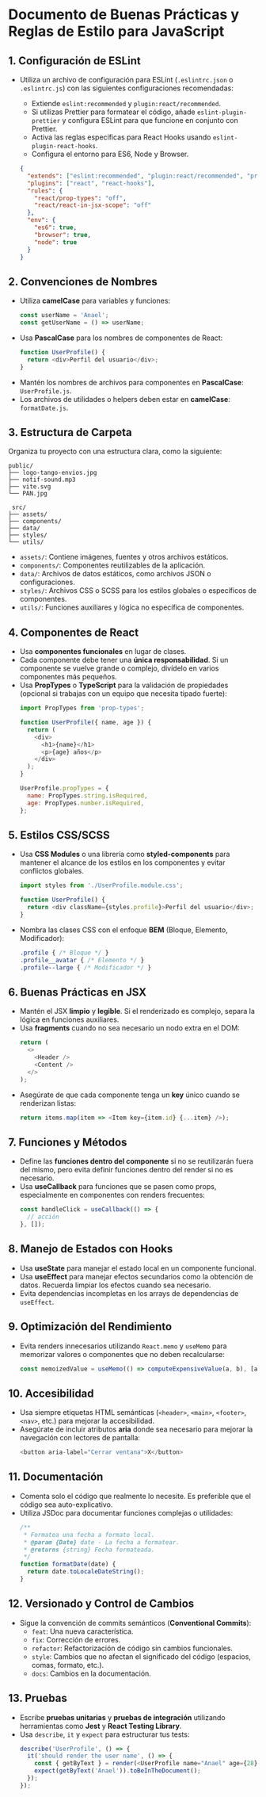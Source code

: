 # Documento de Buenas Prácticas y Reglas de Estilo para JavaScript

## 1. **Configuración de ESLint**
   - Utiliza un archivo de configuración para ESLint (`.eslintrc.json` o `.eslintrc.js`) con las siguientes configuraciones recomendadas:
     - Extiende `eslint:recommended` y `plugin:react/recommended`.
     - Si utilizas Prettier para formatear el código, añade `eslint-plugin-prettier` y configura ESLint para que funcione en conjunto con Prettier.
     - Activa las reglas específicas para React Hooks usando `eslint-plugin-react-hooks`.
     - Configura el entorno para ES6, Node y Browser.

     ```json
     {
       "extends": ["eslint:recommended", "plugin:react/recommended", "prettier"],
       "plugins": ["react", "react-hooks"],
       "rules": {
         "react/prop-types": "off",
         "react/react-in-jsx-scope": "off"
       },
       "env": {
         "es6": true,
         "browser": true,
         "node": true
       }
     }
     ```

## 2. **Convenciones de Nombres**
   - Utiliza **camelCase** para variables y funciones:
     ```javascript
     const userName = 'Anael';
     const getUserName = () => userName;
     ```
   - Usa **PascalCase** para los nombres de componentes de React:
     ```javascript
     function UserProfile() {
       return <div>Perfil del usuario</div>;
     }
     ```
   - Mantén los nombres de archivos para componentes en **PascalCase**: `UserProfile.js`.
   - Los archivos de utilidades o helpers deben estar en **camelCase**: `formatDate.js`.

## 3. **Estructura de Carpeta**
   Organiza tu proyecto con una estructura clara, como la siguiente:
   ```
   public/
   ├── logo-tango-envios.jpg
   ├── notif-sound.mp3
   ├── vite.svg
   └── PAN.jpg

    src/
   ├── assets/
   ├── components/
   ├── data/
   ├── styles/
   └── utils/
   ```
   - `assets/`: Contiene imágenes, fuentes y otros archivos estáticos.
   - `components/`: Componentes reutilizables de la aplicación.
   - `data/`: Archivos de datos estáticos, como archivos JSON o configuraciones.
   - `styles/`: Archivos CSS o SCSS para los estilos globales o específicos de componentes.
   - `utils/`: Funciones auxiliares y lógica no específica de componentes.

## 4. **Componentes de React**
   - Usa **componentes funcionales** en lugar de clases.
   - Cada componente debe tener una **única responsabilidad**. Si un componente se vuelve grande o complejo, divídelo en varios componentes más pequeños.
   - Usa **PropTypes** o **TypeScript** para la validación de propiedades (opcional si trabajas con un equipo que necesita tipado fuerte):
     ```javascript
     import PropTypes from 'prop-types';
     
     function UserProfile({ name, age }) {
       return (
         <div>
           <h1>{name}</h1>
           <p>{age} años</p>
         </div>
       );
     }
     
     UserProfile.propTypes = {
       name: PropTypes.string.isRequired,
       age: PropTypes.number.isRequired,
     };
     ```

## 5. **Estilos CSS/SCSS**
   - Usa **CSS Modules** o una librería como **styled-components** para mantener el alcance de los estilos en los componentes y evitar conflictos globales.
     ```javascript
     import styles from './UserProfile.module.css';
     
     function UserProfile() {
       return <div className={styles.profile}>Perfil del usuario</div>;
     }
     ```
   - Nombra las clases CSS con el enfoque **BEM** (Bloque, Elemento, Modificador):
     ```css
     .profile { /* Bloque */ }
     .profile__avatar { /* Elemento */ }
     .profile--large { /* Modificador */ }
     ```

## 6. **Buenas Prácticas en JSX**
   - Mantén el JSX **limpio** y **legible**. Si el renderizado es complejo, separa la lógica en funciones auxiliares.
   - Usa **fragments** cuando no sea necesario un nodo extra en el DOM:
     ```javascript
     return (
       <>
         <Header />
         <Content />
       </>
     );
     ```
   - Asegúrate de que cada componente tenga un **key** único cuando se renderizan listas:
     ```javascript
     return items.map(item => <Item key={item.id} {...item} />);
     ```

## 7. **Funciones y Métodos**
   - Define las **funciones dentro del componente** si no se reutilizarán fuera del mismo, pero evita definir funciones dentro del render si no es necesario.
   - Usa **useCallback** para funciones que se pasen como props, especialmente en componentes con renders frecuentes:
     ```javascript
     const handleClick = useCallback(() => {
       // acción
     }, []);
     ```

## 8. **Manejo de Estados con Hooks**
   - Usa **useState** para manejar el estado local en un componente funcional.
   - Usa **useEffect** para manejar efectos secundarios como la obtención de datos. Recuerda limpiar los efectos cuando sea necesario.
   - Evita dependencias incompletas en los arrays de dependencias de `useEffect`.

## 9. **Optimización del Rendimiento**
   - Evita renders innecesarios utilizando `React.memo` y `useMemo` para memorizar valores o componentes que no deben recalcularse:
     ```javascript
     const memoizedValue = useMemo(() => computeExpensiveValue(a, b), [a, b]);
     ```

## 10. **Accesibilidad**
   - Usa siempre etiquetas HTML semánticas (`<header>`, `<main>`, `<footer>`, `<nav>`, etc.) para mejorar la accesibilidad.
   - Asegúrate de incluir atributos **aria** donde sea necesario para mejorar la navegación con lectores de pantalla:
     ```javascript
     <button aria-label="Cerrar ventana">X</button>
     ```

## 11. **Documentación**
   - Comenta solo el código que realmente lo necesite. Es preferible que el código sea auto-explicativo.
   - Utiliza JSDoc para documentar funciones complejas o utilidades:
     ```javascript
     /**
      * Formatea una fecha a formato local.
      * @param {Date} date - La fecha a formatear.
      * @returns {string} Fecha formateada.
      */
     function formatDate(date) {
       return date.toLocaleDateString();
     }
     ```

## 12. **Versionado y Control de Cambios**
   - Sigue la convención de commits semánticos (**Conventional Commits**):
     - `feat`: Una nueva característica.
     - `fix`: Corrección de errores.
     - `refactor`: Refactorización de código sin cambios funcionales.
     - `style`: Cambios que no afectan el significado del código (espacios, comas, formato, etc.).
     - `docs`: Cambios en la documentación.

## 13. **Pruebas**
   - Escribe **pruebas unitarias** y **pruebas de integración** utilizando herramientas como **Jest** y **React Testing Library**.
   - Usa `describe`, `it` y `expect` para estructurar tus tests:
     ```javascript
     describe('UserProfile', () => {
       it('should render the user name', () => {
         const { getByText } = render(<UserProfile name="Anael" age={28} />);
         expect(getByText('Anael')).toBeInTheDocument();
       });
     });
     ```
